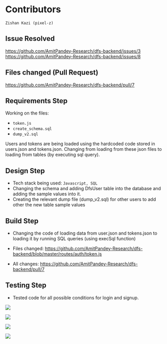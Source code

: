 # Contributors
```
Zishan Kazi (pixel-z)
```

## Issue Resolved
https://github.com/AmitPandey-Research/dfs-backend/issues/3
https://github.com/AmitPandey-Research/dfs-backend/issues/8

## Files changed (Pull Request)
https://github.com/AmitPandey-Research/dfs-backend/pull/7

## Requirements Step

Working on the files:
- `token.js`
- `create_schema.sql`
- `dump_v2.sql`

Users and tokens are being loaded using the hardcoded code stored in users.json and tokens.json. Changing from loading from these json files to loading from tables (by executing sql query).

## Design Step
- Tech stack being used: `Javascript, SQL`
- Changing the schema and adding DfsUser table into the database and adding the sample values into it.
- Creating the relevant dump file (dump_v2.sql) for other users to add other the new table sample values

## Build Step
- Changing the code of loading data from user.json and tokens.json to loading it by running SQL queries (using execSql function)

- Files changed: https://github.com/AmitPandey-Research/dfs-backend/blob/master/routes/auth/token.js

- All changes: https://github.com/AmitPandey-Research/dfs-backend/pull/7

## Testing Step
- Tested code for all possible conditions for login and signup.

![](https://imgur.com/xrvxglT.png)

![](https://imgur.com/ZNAfQzy.png)

![](https://imgur.com/eM7WVog.png)

![](https://imgur.com/RGq9y6v.png)